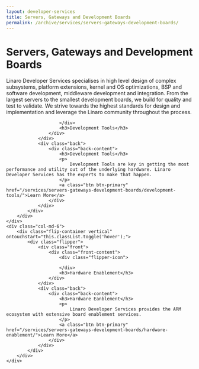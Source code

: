 ```yaml
---
layout: developer-services
title: Servers, Gateways and Development Boards
permalink: /archive/services/servers-gateways-development-boards/
---
```

# Servers, Gateways and Development Boards

Linaro Developer Services specialises in high level design of complex subsystems, platform extensions, kernel and OS optimizations, BSP and software development, middleware development and integration. From the largest servers to the smallest development boards, we build for quality and test to validate. We strive towards the highest standards for design and implementation and leverage the Linaro community throughout the process. 


<div id="flippers">
    <div class="col-md-6">
        <div class="flip-container vertical" ontouchstart="this.classList.toggle('hover');">
            <div class="flipper">
                <div class="front">
                    <div class="front-content">
                        <div class="flipper-icon">
                            
                        </div>
                        <h3>Development Tools</h3>
                    </div>
                </div>
                <div class="back">
                    <div class="back-content">
                        <h3>Development Tools</h3>
                        <p>
                            Development Tools are key in getting the most performance and utility out of the underlying hardware. Linaro Developer Services has the experts to make that happen.
                        </p>
                        <a class="btn btn-primary" href="/services/servers-gateways-development-boards/development-tools/">Learn More</a>
                    </div>
                </div>
            </div>
        </div>
    </div>
    <div class="col-md-6">
        <div class="flip-container vertical" ontouchstart="this.classList.toggle('hover');">
            <div class="flipper">
                <div class="front">
                    <div class="front-content">
                        <div class="flipper-icon">
                        
                        </div>
                        <h3>Hardware Enablement</h3>
                    </div>
                </div>
                <div class="back">
                    <div class="back-content">
                        <h3>Hardware Eanblement</h3>
                        <p>
                            Linaro Developer Services provides the ARM ecosystem with extensive board enablement services.
                        </p>
                        <a class="btn btn-primary" href="/services/servers-gateways-development-boards/hardware-enablement/">Learn More</a>
                    </div>
                </div>
            </div>
        </div>
    </div>
    

</div>